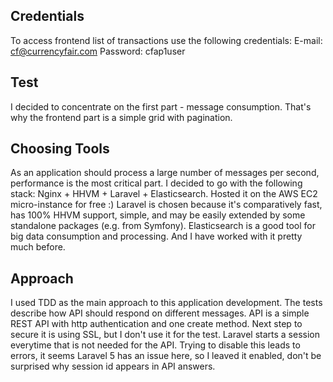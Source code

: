 ## Credentials
To access frontend list of transactions use the following credentials:
E-mail: cf@currencyfair.com
Password: cfap1user

## Test
I decided to concentrate on the first part - message consumption. That's why the frontend part is a simple grid with pagination.

## Choosing Tools
As an application should process a large number of messages per second, performance is the most critical part.
I decided to go with the following stack: Nginx + HHVM + Laravel + Elasticsearch. Hosted it on the AWS EC2 micro-instance for free :)
Laravel is chosen because it's comparatively fast, has 100% HHVM support, simple, and may be easily extended by some standalone packages (e.g. from Symfony).
Elasticsearch is a good tool for big data consumption and processing. And I have worked with it pretty much before.

## Approach
I used TDD as the main approach to this application development. The tests describe how API should respond on different messages.
API is a simple REST API with http authentication and one create method. Next step to secure it is using SSL, but I don't use it for the test.
Laravel starts a session everytime that is not needed for the API. Trying to disable this leads to errors, it seems Laravel 5 has an issue here, so I leaved it enabled, don't be surprised why session id appears in API answers.